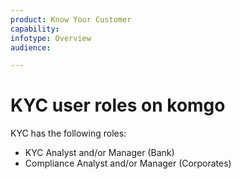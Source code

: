 ```yaml
---
product: Know Your Customer
capability: 
infotype: Overview
audience:

---
```


# KYC user roles on komgo

KYC has the following roles:

* KYC Analyst and/or Manager \(Bank\)
* Compliance Analyst and/or Manager \(Corporates\)
<!--stackedit_data:
eyJoaXN0b3J5IjpbLTExMTg3NDUwNDZdfQ==
-->